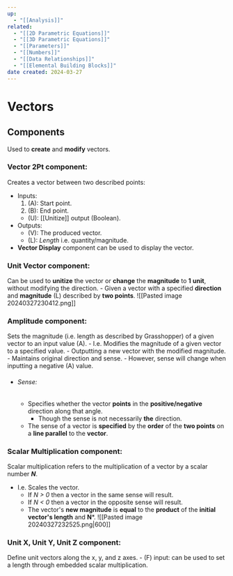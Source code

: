 ```yaml
---
up:
  - "[[Analysis]]"
related:
  - "[[2D Parametric Equations]]"
  - "[[3D Parametric Equations]]"
  - "[[Parameters]]"
  - "[[Numbers]]"
  - "[[Data Relationships]]"
  - "[[Elemental Building Blocks]]"
date created: 2024-03-27
---
```

# Vectors 

## Components
Used to **create** and **modify** vectors.

### Vector 2Pt component:
Creates a vector between two described points:
- Inputs:
	1. (A): Start point.
	2. (B): End point.
	- (U): [[Unitize]] output (Boolean).
- Outputs:
	- (V): The produced vector.
	- (L): *Length* i.e. quantity/magnitude. 
- **Vector Display** component can be used to display the vector.
### Unit Vector component:
Can be used to **unitize** the vector or **change** the **magnitude** to **1** **unit**, without modifying the direction.
	- Given a vector with a specified **direction** and **magnitude** (L) described by **two points**.
		![[Pasted image 20240327230412.png]]
### Amplitude component:
Sets the magnitude (i.e. length as described by Grasshopper) of a given vector to an input value (A).
	- I.e. Modifies the magnitude of a given vector to a specified value. 
		- Outputting a new vector with the modified magnitude. 
		- Maintains original direction and sense.
			- However, sense will change when inputting a negative (A) value.
- ###### Sense: 
	- Specifies whether the vector **points** in the **positive/negative** direction along that angle.
		- Though the sense is not necessarily **the** direction.
	- The sense of a vector is **specified** by the **order** of the **two points** on a **line parallel** to the **vector**. 

### Scalar Multiplication component:
Scalar multiplication refers to the multiplication of a vector by a scalar number ***N***.
- I.e. Scales the vector. 
	- If *N > 0* then a vector in the same sense will result. 
	- If *N < 0* then a vector in the opposite sense will result.
	- The vector's **new magnitude** is **equal** to the **product** of the **initial vector's length** and **N***.
		![[Pasted image 20240327232525.png|600]]

### Unit X, Unit Y, Unit Z component:
Define unit vectors along the x, y, and z axes. 
	- (F) input: can be used to set a length through embedded scalar multiplication. 


